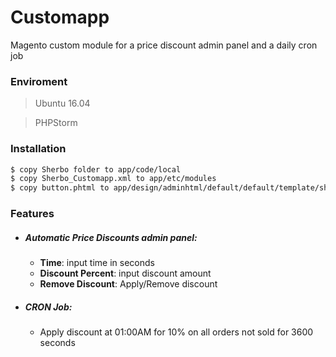 # Customapp

Magento custom module for a price discount admin panel and a daily cron job

### Enviroment
  > Ubuntu 16.04

  > PHPStorm


### Installation
```sh
$ copy Sherbo folder to app/code/local
$ copy Sherbo_Customapp.xml to app/etc/modules
$ copy button.phtml to app/design/adminhtml/default/default/template/sherbo/system/config
```
### Features
* ##### Automatic Price Discounts admin panel:
    *  **Time**: input time in seconds
    *  **Discount Percent**: input discount amount
    *  **Remove Discount**: Apply/Remove discount
* ##### CRON Job: 
    * Apply discount at 01:00AM for 10% on all orders not sold for 3600 seconds

